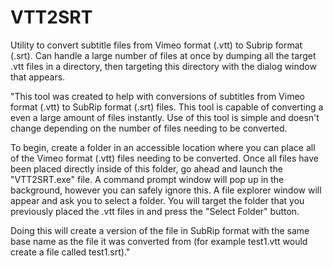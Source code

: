 # VTT2SRT
Utility to convert subtitle files from Vimeo format (.vtt) to Subrip format (.srt). Can handle a large number of files at once by dumping all the target .vtt files in a directory, then targeting this directory with the dialog window that appears.

"This tool was created to help with conversions of subtitles from Vimeo format (.vtt) to SubRip format (.srt) files. This tool is capable of converting a even a large amount of files instantly. Use of this tool is simple and doesn't change depending on the number of files needing to be converted.

To begin, create a folder in an accessible location where you can place all of the Vimeo format (.vtt) files needing to be converted. Once all files have been placed directly inside of this folder, go ahead and launch the "VTT2SRT.exe" file. A command prompt window will pop up in the background, however you can safely ignore this. A file explorer window will appear and ask you to select a folder. You will target the folder that you previously placed the .vtt files in and press the "Select Folder" button.

Doing this will create a version of the file in SubRip format with the same base name as the file it was converted from (for example test1.vtt would create a file called test1.srt)."
